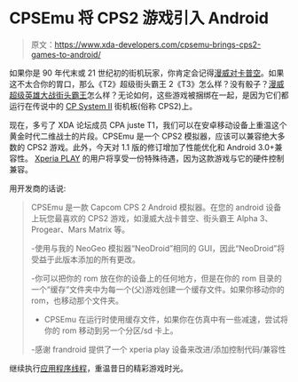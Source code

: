 # CPSEmu 将 CPS2 游戏引入 Android

> 原文：<https://www.xda-developers.com/cpsemu-brings-cps2-games-to-android/>

如果你是 90 年代末或 21 世纪初的街机玩家，你肯定会记得[漫威对卡普空](http://en.wikipedia.org/wiki/Marvel_vs._Capcom:_Clash_of_Super_Heroes)。如果这不太合你的胃口，那么《T2》超级街头霸王 2《T3》怎么样？没有骰子？[漫威超级英雄大战街头霸王](http://en.wikipedia.org/wiki/Marvel_Super_Heroes_vs._Street_Fighter)怎么样？无论如何，这些游戏被捆绑在一起，是因为它们都运行在传说中的 [CP System II](http://en.wikipedia.org/wiki/CP_System_II) 街机板(俗称 CPS2)上。

现在，多亏了 XDA 论坛成员 CPA juste T1，我们可以在安卓移动设备上重温这个黄金时代二维战士的片段。CPSEmu 是一个 CPS2 模拟器，应该可以兼容绝大多数的 CPS2 游戏。此外，今天对 1.1 版的修订增加了性能优化和 Android 3.0+兼容性。 [Xperia PLAY](http://forum.xda-developers.com/forumdisplay.php?f=1090) 的用户将享受一份特殊待遇，因为这款游戏与它的硬件控制兼容。

用开发商的话说:

> CPSEmu 是一款 Capcom CPS 2 Android 模拟器。在您的 android 设备上玩您最喜欢的 CPS2 游戏，如漫威大战卡普空、街头霸王 Alpha 3、Progear、Mars Matrix 等。
> 
> -使用与我的 NeoGeo 模拟器“NeoDroid”相同的 GUI，因此“NeoDroid”将受益于此版本添加的所有更改。
> 
> -你可以把你的 rom 放在你的设备上的任何地方，但是在你的 rom 目录的一个“缓存”文件夹中为每一个(父)游戏创建一个缓存文件。如果你移动你的 rom，也移动那个文件夹。
> 
> - CPSEmu 在运行时使用缓存文件，如果你在仿真中有一些减速，尝试将你的 rom 移动到另一个分区/sd 卡上。
> 
> -感谢 frandroid 提供了一个 xperia play 设备来改进/添加控制代码/兼容性

继续执行[应用程序线程](http://forum.xda-developers.com/showthread.php?t=1483303)，重温昔日的精彩游戏时光。